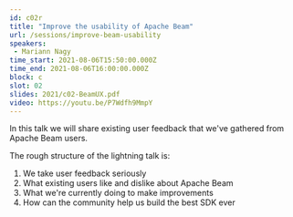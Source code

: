 ```yaml
---
id: c02r
title: "Improve the usability of Apache Beam"
url: /sessions/improve-beam-usability
speakers:
 - Mariann Nagy
time_start: 2021-08-06T15:50:00.000Z
time_end: 2021-08-06T16:00:00.000Z
block: c
slot: 02
slides: 2021/c02-BeamUX.pdf
video: https://youtu.be/P7Wdfh9MmpY
---
```


In this talk we will share existing user feedback that we've gathered from Apache Beam users.  

The rough structure of the lightning talk is:
 1. We take user feedback seriously
 2. What existing users like and dislike about Apache Beam
 3. What we're currently doing to make improvements
 4. How can the community help us build the best SDK ever